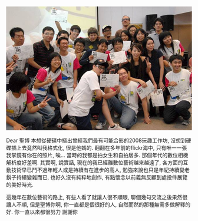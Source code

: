 ![alt tag](https://github.com/aluanwang/Sheng-Po/blob/master/img/SungHeng.jpg?raw=true)


Dear 聖博
本想從硬碟中摳出曾經我們最有可能合影的2008玩趣工作坊, 沒想到硬碟插上去竟然叫我格式化, 
很是他媽的. 翻翻在多年前的flickr海中, 只有唯一一張我掌鏡有你在的照片, 唉... 
當時的我都是拍女生和自拍居多. 那個年代的數位相機解析度好差啊.
其實啊, 說實話, 現在的我已經離數位藝術越來越遠了, 各方面的互動技術早已鬥不過年輕人或是持續有在進步的高人,
勉強來說也只是年紀持續變老鬍子持續變雜而已, 也好久沒有純粹地創作, 有點懷念以前義無反顧到處投件展覽的美好時光.

這幾年在數位藝術的路上, 有些人看了就讓人很不順眼, 聊個幾句交流之後果然很讓人不順, 
但是聖博你啊, 你一直都是個很好的人, 自然而然的那種無需多做解釋的好.
你一直以來都很努力
謝謝你
